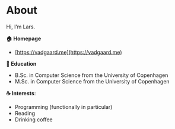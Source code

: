# About

Hi, I’m Lars.

**:house: Homepage**
- [https://vadgaard.me](https://vadgaard.me)

**:book: Education**
- B.Sc. in Computer Science from the University of Copenhagen
- M.Sc. in Computer Science from the University of Copenhagen

**:coffee: Interests**:
- Programming (functionally in particular)
- Reading
- Drinking coffee
